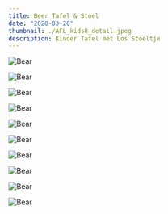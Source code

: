 ```yaml
---
title: Beer Tafel & Stoel
date: "2020-03-20"
thumbnail: ./AFL_kids8_detail.jpeg
description: Kinder Tafel met Los Stoeltje
---
```

<div class="kg-card kg-image-card kg-width-wide">

![Bear](./AFL_kids9.jpeg)

</div>

<div class="kg-card kg-image-card kg-width-wide">

![Bear](./AFL_kids13.jpeg)

</div>
<div class="kg-card kg-image-card kg-width-wide">

![Bear](./AFL_kids2.jpeg)

</div>
<div class="kg-card kg-image-card kg-width-wide">

![Bear](./AFL_kids3.jpeg)

</div>

<div class="kg-card kg-image-card kg-width-wide">

![Bear](./AFL_kids11.jpeg)

</div>
<div class="kg-card kg-image-card kg-width-wide">

![Bear](./AFL_kids12.jpeg)

</div>
<div class="kg-card kg-image-card kg-width-wide">

![Bear](./AFL_kids_fixed_seat_1.jpeg)

</div>

<div class="kg-card kg-image-card kg-width-wide">

![Bear](./AFL_kids_fixed_seat_2.jpeg)

</div>

<div class="kg-card kg-image-card kg-width-wide">

![Bear](./AFL_kids10.jpeg)

</div>

<div class="kg-card kg-image-card kg-width-wide">

![Bear](./AFL_kids8.jpeg)

</div>
